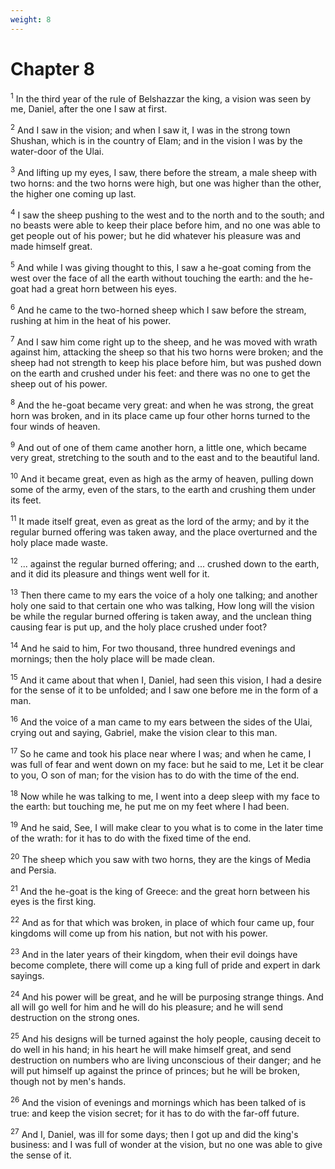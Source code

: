 ```yaml
---
weight: 8
---
```


# Chapter 8

<sup>1</sup> In the third year of the rule of Belshazzar the king, a vision was seen by me, Daniel, after the one I saw at first. 

<sup>2</sup> And I saw in the vision; and when I saw it, I was in the strong town Shushan, which is in the country of Elam; and in the vision I was by the water-door of the Ulai. 

<sup>3</sup> And lifting up my eyes, I saw, there before the stream, a male sheep with two horns: and the two horns were high, but one was higher than the other, the higher one coming up last. 

<sup>4</sup> I saw the sheep pushing to the west and to the north and to the south; and no beasts were able to keep their place before him, and no one was able to get people out of his power; but he did whatever his pleasure was and made himself great. 

<sup>5</sup> And while I was giving thought to this, I saw a he-goat coming from the west over the face of all the earth without touching the earth: and the he-goat had a great horn between his eyes. 

<sup>6</sup> And he came to the two-horned sheep which I saw before the stream, rushing at him in the heat of his power. 

<sup>7</sup> And I saw him come right up to the sheep, and he was moved with wrath against him, attacking the sheep so that his two horns were broken; and the sheep had not strength to keep his place before him, but was pushed down on the earth and crushed under his feet: and there was no one to get the sheep out of his power. 

<sup>8</sup> And the he-goat became very great: and when he was strong, the great horn was broken, and in its place came up four other horns turned to the four winds of heaven. 

<sup>9</sup> And out of one of them came another horn, a little one, which became very great, stretching to the south and to the east and to the beautiful land. 

<sup>10</sup> And it became great, even as high as the army of heaven, pulling down some of the army, even of the stars, to the earth and crushing them under its feet. 

<sup>11</sup> It made itself great, even as great as the lord of the army; and by it the regular burned offering was taken away, and the place overturned and the holy place made waste. 

<sup>12</sup> ... against the regular burned offering; and ... crushed down to the earth, and it did its pleasure and things went well for it. 

<sup>13</sup> Then there came to my ears the voice of a holy one talking; and another holy one said to that certain one who was talking, How long will the vision be while the regular burned offering is taken away, and the unclean thing causing fear is put up, and the holy place crushed under foot? 

<sup>14</sup> And he said to him, For two thousand, three hundred evenings and mornings; then the holy place will be made clean. 

<sup>15</sup> And it came about that when I, Daniel, had seen this vision, I had a desire for the sense of it to be unfolded; and I saw one before me in the form of a man. 

<sup>16</sup> And the voice of a man came to my ears between the sides of the Ulai, crying out and saying, Gabriel, make the vision clear to this man. 

<sup>17</sup> So he came and took his place near where I was; and when he came, I was full of fear and went down on my face: but he said to me, Let it be clear to you, O son of man; for the vision has to do with the time of the end. 

<sup>18</sup> Now while he was talking to me, I went into a deep sleep with my face to the earth: but touching me, he put me on my feet where I had been. 

<sup>19</sup> And he said, See, I will make clear to you what is to come in the later time of the wrath: for it has to do with the fixed time of the end. 

<sup>20</sup> The sheep which you saw with two horns, they are the kings of Media and Persia. 

<sup>21</sup> And the he-goat is the king of Greece: and the great horn between his eyes is the first king. 

<sup>22</sup> And as for that which was broken, in place of which four came up, four kingdoms will come up from his nation, but not with his power. 

<sup>23</sup> And in the later years of their kingdom, when their evil doings have become complete, there will come up a king full of pride and expert in dark sayings. 

<sup>24</sup> And his power will be great, and he will be purposing strange things. And all will go well for him and he will do his pleasure; and he will send destruction on the strong ones. 

<sup>25</sup> And his designs will be turned against the holy people, causing deceit to do well in his hand; in his heart he will make himself great, and send destruction on numbers who are living unconscious of their danger; and he will put himself up against the prince of princes; but he will be broken, though not by men's hands. 

<sup>26</sup> And the vision of evenings and mornings which has been talked of is true: and keep the vision secret; for it has to do with the far-off future. 

<sup>27</sup> And I, Daniel, was ill for some days; then I got up and did the king's business: and I was full of wonder at the vision, but no one was able to give the sense of it. 


